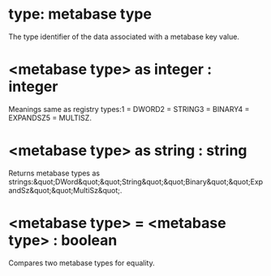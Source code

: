 # type: metabase type

The type identifier of the data associated with a metabase key value.

# &lt;metabase type&gt; as integer : integer

Meanings same as registry types:1 = DWORD2 = STRING3 = BINARY4 = EXPANDSZ5 = MULTISZ.

# &lt;metabase type&gt; as string : string

Returns metabase types as strings:&amp;quot;DWord&amp;quot;&amp;quot;String&amp;quot;&amp;quot;Binary&amp;quot;&amp;quot;ExpandSz&amp;quot;&amp;quot;MultiSz&amp;quot;.

# &lt;metabase type&gt; = &lt;metabase type&gt; : boolean

Compares two metabase types for equality.
